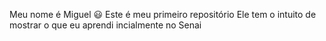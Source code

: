 Meu nome é Miguel 😃
Este é meu primeiro repositório
Ele tem o intuito de mostrar o que eu aprendi incialmente no Senai

